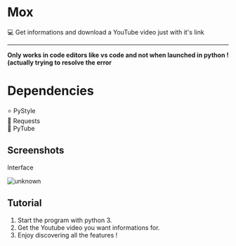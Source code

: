 # Mox
💻 Get informations and download a YouTube video just with it's link

-----

**Only works in code editors like vs code and not when launched in python ! (actually trying to resolve the error**


# Dependencies

 ⭐️ PyStyle  
 🌙 Requests  
 🌝 PyTube
 

## Screenshots

Interface

![unknown](https://user-images.githubusercontent.com/95881999/158248963-2fe91970-aed6-444b-85cf-2d28eb005faa.png)

## Tutorial

1. Start the program with python 3.  
2. Get the Youtube video you want informations for.
3. Enjoy discovering all the features !
